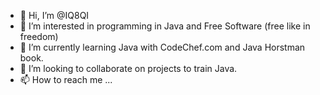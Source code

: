 - 👋 Hi, I’m @IQ8QI
- 👀 I’m interested in programming in Java and Free Software (free like in freedom)
- 🌱 I’m currently learning Java with CodeChef.com and Java Horstman book.
- 💞️ I’m looking to collaborate on projects to train Java.
- 📫 How to reach me ...

<!---
IQ8QI/IQ8QI is a ✨ special ✨ repository because its `README.md` (this file) appears on your GitHub profile.
You can click the Preview link to take a look at your changes.
--->
